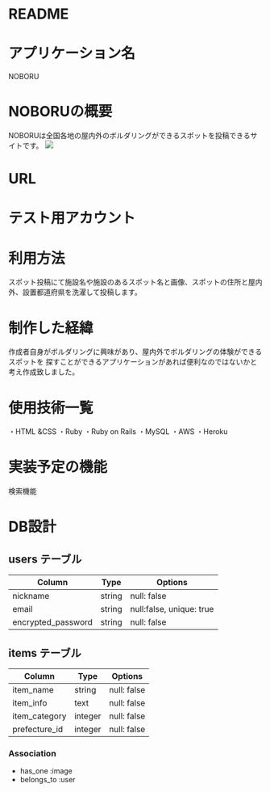 # README

# アプリケーション名
NOBORU

# NOBORUの概要
NOBORUは全国各地の屋内外のボルダリングができるスポットを投稿できるサイトです。
![](https://i.gyazo.com/9e7288cc9ec598578e1d6e1f178e1449.jpg)

# URL

# テスト用アカウント

# 利用方法
スポット投稿にて施設名や施設のあるスポット名と画像、スポットの住所と屋内外、設置都道府県を洗濯して投稿します。

# 制作した経緯
作成者自身がボルダリングに興味があり、屋内外でボルダリングの体験ができるスポットを
探すことができるアプリケーションがあれば便利なのではないかと考え作成致しました。

# 使用技術一覧
・HTML &CSS
・Ruby
・Ruby on Rails
・MySQL
・AWS
・Heroku

# 実装予定の機能
検索機能

# DB設計

## users テーブル
| Column             | Type   | Options                  |
| ------------------ | ------ | ------------------------ |
| nickname           | string | null: false              |
| email              | string | null:false, unique: true |
| encrypted_password | string | null: false              |

## items テーブル
| Column                 | Type       | Options           |
| ---------------------- | ---------- | ----------------- |
| item_name              | string     | null: false       |
| item_info              | text       | null: false       |
| item_category          | integer    | null: false       |
| prefecture_id          | integer    | null: false       |

### Association

- has_one :image
- belongs_to :user